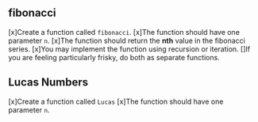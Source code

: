 
## fibonacci

[x]Create a function called `fibonacci`.
 [x]The function should have one parameter `n`.
  [x]The function should return the **nth** value in the fibonacci series. 
  [x]You may implement the function using recursion or iteration. 
  []If you are feeling particularly frisky, do both as separate functions.

  ## Lucas Numbers

  [x]Create a function called `Lucas`
  [x]The function should have one parameter `n`.